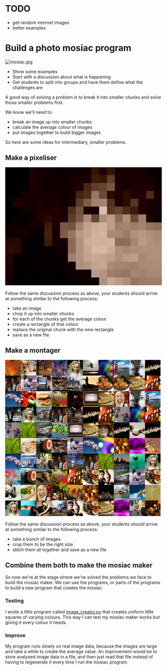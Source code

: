 # TODO

* get random internet images
* better examples

# Build a photo mosiac program

![mosiac.jpg](mosiac.jpg)

* Show some examples
* Start with a discussion about what is happening
* Get students to split into groups and have them define what the challenges are

A good way of solving a problem is to break it into smaller chunks and solve those smaller problems first.

We know we'll need to:

* break an image up into smaller chunks
* calculate the average colour of images
* put images together to build bigger images

So here are some ideas for intermediary, smaller problems.

## Make a pixeliser

![pixeled.jpg](pixeled.jpg)

Follow the same discussion process as above, your students should arrive at something similar to the following process:

* take an image
* chop it up into smaller chunks
* for each of the chunks get the average colour
* create a rectangle of that colour
* replace the original chunk with the new rectangle
* save as a new file

## Make a montager

![montage.jpg](montage.jpg)

Follow the same discussion process as above, your students should arrive at something similar to the following process:

* take a bunch of images
* crop them to be the right size
* stitch them all together and save as a new file

## Combine them both to make the mosiac maker

So now we're at the stage where we've solved the problems we face to build the mosiac maker. We can use the programs, or parts of the programs to build a new program that creates the mosiac.

### Testing

I wrote a little program called [image_creator.py](image_creator.py) that creates uniform little squares of varying colours. This way I can test my mosiac maker works but giving it every colour it needs.

### Improve

My program runs slowly on real image data, because the images are large and take a while to create the average value. An improvement would be to store analysed image data in a file, and then just read that file instead of having to regenerate it every time I run the mosiac program.
